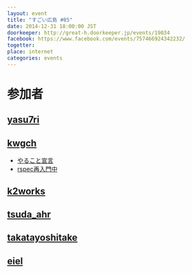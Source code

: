 ```yaml
---
layout: event
title: "すごい広島 #85"
date: 2014-12-31 18:00:00 JST
doorkeeper: http://great-h.doorkeeper.jp/events/19034
facebook: https://www.facebook.com/events/757466924342232/
togetter:
place: internet
categories: events
---
```


# 参加者


## [yasu7ri](https://github.com/yasu7ri)


## [kwgch](https://github.com/kwgch)

* [やること宣言](https://github.com/great-h/great-h.github.io/issues/1449)
* [rspec再入門中](https://github.com/kwgch/rspec_test)


## [k2works](https://github.com/k2works)


## [tsuda_ahr](http://twitter.com/tsuda_ahr)


## [takatayoshitake](http://twitter.com/takatayoshitake)


## [eiel](https://github.com/eiel)
